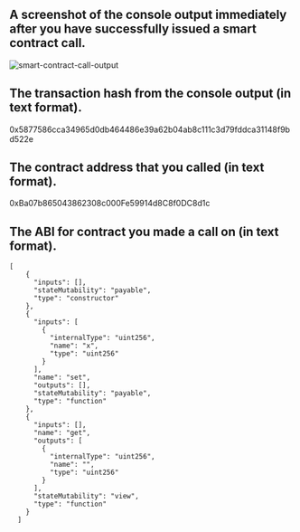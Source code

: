 ## A screenshot of the console output immediately after you have successfully issued a smart contract call.

![smart-contract-call-output](https://user-images.githubusercontent.com/67913214/128795906-9c3d0173-e55b-4a5c-8710-984e697e48c1.png)

## The transaction hash from the console output (in text format).

0x5877586cca34965d0db464486e39a62b04ab8c111c3d79fddca31148f9bd522e

## The contract address that you called (in text format).

0xBa07b865043862308c000Fe59914d8C8f0DC8d1c

## The ABI for contract you made a call on (in text format).
```
[
    {
      "inputs": [],
      "stateMutability": "payable",
      "type": "constructor"
    },
    {
      "inputs": [
        {
          "internalType": "uint256",
          "name": "x",
          "type": "uint256"
        }
      ],
      "name": "set",
      "outputs": [],
      "stateMutability": "payable",
      "type": "function"
    },
    {
      "inputs": [],
      "name": "get",
      "outputs": [
        {
          "internalType": "uint256",
          "name": "",
          "type": "uint256"
        }
      ],
      "stateMutability": "view",
      "type": "function"
    }
  ]
```
